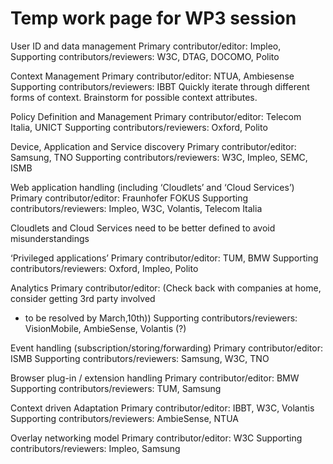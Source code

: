 Temp work page for WP3 session
==============================

User ID and data management
Primary contributor/editor: Impleo,
Supporting contributors/reviewers: W3C, DTAG, DOCOMO, Polito

Context Management
Primary contributor/editor: NTUA, Ambiesense
Supporting contributors/reviewers: IBBT
 Quickly iterate through different forms of context.
 Brainstorm for possible context attributes.

Policy Definition and Management
Primary contributor/editor: Telecom Italia, UNICT
Supporting contributors/reviewers: Oxford, Polito

Device, Application and Service discovery
Primary contributor/editor: Samsung, TNO
Supporting contributors/reviewers: W3C, Impleo, SEMC, ISMB

Web application handling (including ‘Cloudlets’ and ‘Cloud Services’)
Primary contributor/editor: Fraunhofer FOKUS
Supporting contributors/reviewers: Impleo, W3C, Volantis, Telecom Italia

Cloudlets and Cloud Services need to be better defined to avoid misunderstandings

‘Privileged applications’
Primary contributor/editor: TUM, BMW
Supporting contributors/reviewers: Oxford, Impleo, Polito

Analytics
Primary contributor/editor: (Check back with companies at home, consider getting 3rd party involved
- to be resolved by March,10th))
Supporting contributors/reviewers: VisionMobile, AmbieSense, Volantis (?)

Event handling (subscription/storing/forwarding)
Primary contributor/editor: ISMB
Supporting contributors/reviewers: Samsung, W3C, TNO

Browser plug-in / extension handling
Primary contributor/editor: BMW
Supporting contributors/reviewers: TUM, Samsung

Context driven Adaptation
Primary contributor/editor: IBBT, W3C, Volantis
Supporting contributors/reviewers: AmbieSense, NTUA

Overlay networking model
Primary contributor/editor: W3C
Supporting contributors/reviewers: Impleo, Samsung

